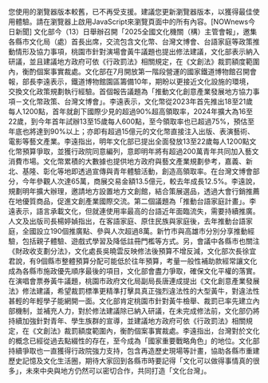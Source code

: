 您使用的瀏覽器版本較舊，已不再受支援。建議您更新瀏覽器版本，以獲得最佳使用體驗。請在瀏覽器上啟用JavaScript來瀏覽頁面中的所有內容。[NOWnews今日新聞] 文化部今（13）日舉辦召開「2025全國文化機關（構）主管會報」，邀集各縣市文化局（處）首長出席，交流包含文化幣、台灣文博會、台語家庭等政策推動情形及協力事項，桃園市針對演場會黃牛議題也提出修法建議，文化部表示納入研議，並且建議地方政府可依《行政罰法》相關規定，在《文創法》裁罰額度範圍內，衡酌個案事實裁處。文化部在7月開放第一階段營運的國家鐵道博物館召開會報，部長李遠表示，鐵道博物館園區籌備10年，期盼以更接近文化設施的環境，交換文化政策規劃執行經驗。首個報告議題為「推動文化創意產業發展地方協力事項－文化幣政策、台灣文博會」。李遠表示，文化幣從2023年首先推出18至21歲每人1200點，首年就創下國際少見的超過90%超高領取率，2024年擴大為16至22歲，到今年首年試辦13至15歲每人600點，至今領取率也已超過75%，預估至年底也將達到90%以上；亦即有超過15億元的文化幣直接注入出版、表演藝術、電影等藝文產業。李遠指出，明年文化部已提出全面發放13至22歲每人1200點文化幣預算爭取，並獲行政院同意編列，意即明年將有超過200萬青年共同加入藝文消費市場。文化幣累積的大數據也提供地方政府與藝文產業規劃參考，嘉義、新北、基隆、彰化等地即透過宣傳與青年體驗活動，創造高領取率。在台灣文博會部分，今年參觀人次達65萬，商展交易金額13.5億元，較去年成長12.5%。李遠說，規劃明年擴大辦理，邀請地方設置地方文創館，結合策展選品，透過大會行銷推薦在地優質商品，促進文創產業國際交流。第二個議題為「推動台語家庭計畫」。李遠表示，語言承載文化，但就連使用率最高的台語近年面臨流失，需要持續推廣。人文及出版司長楊婷媜指出，在客語家庭、原住民族與家庭後，去年推動台語家庭，全國設立190個推廣點、參與人次超過8萬。新竹市與高雄市分別分享推動經驗，包括親子體驗、遊戲式學習及降低註冊門檻等方式。另，會議中各縣市也關注《財政收支劃分法》，文化處長吳曉雲反映修法後預算不增反減，文化部次長徐宜君說，有9個縣市整體預算分配可能低於往年預算，考量一般性補助款經常讓文化成為各縣市施政優先順序最後的項目，文化部會盡力爭取，確保文化平權的落實。在演唱會票券黃牛議題，桃園市政府文化局副局長唐連成提出《文化創意產業發展法》修法建議，希望裁罰標準更精準打擊具真正強烈違法性的大型黃牛，對違法性甚輕的年輕學子能網開一面。文化部肯定桃園市針對黃牛檢舉、裁罰已率先建立內部機制，並補充人力，對於修法建議除已納入研議，在未完成修法前，文化部仍將持續加強針對青年、學生族群的宣導，並建議地方政府可依《行政罰法》相關規定，在《文創法》裁罰額度範圍內，衡酌個案事實裁處。李遠指出，台灣對於文化的概念已經從過去點綴性的存在，至今成為「國家重要戰略角色」的地位。文化部持續爭取也一直獲得行政院強力支持，包含再造歷史現場等計畫，協助各縣市重建歷史記憶及文化生活圈，期待大家回到各縣市時要記得「文化可以做得事情真的很多」，未來中央與地方仍然可以密切合作，共同打造「文化台灣」。